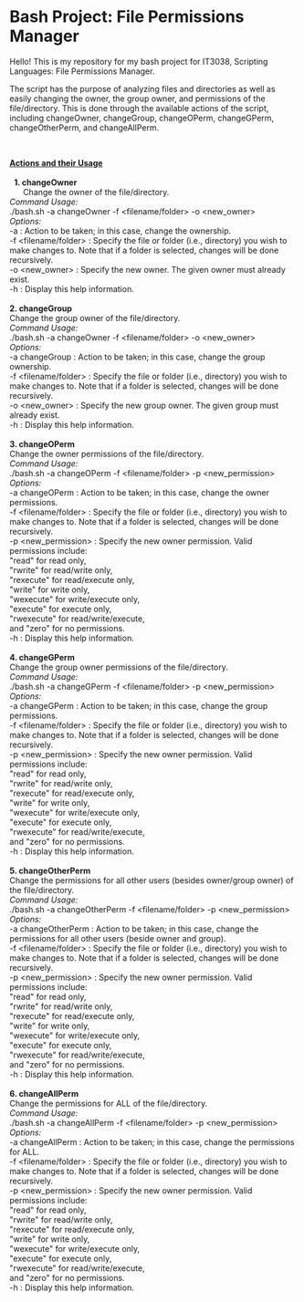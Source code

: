# Bash Project: File Permissions Manager

Hello! This is my repository for my bash project for IT3038, Scripting Languages: File Permissions Manager.

The script has the purpose of analyzing files and directories as well as easily changing the owner, the group owner, and permissions of the file/directory. This is done through the available actions of the script, including changeOwner, changeGroup, changeOPerm, changeGPerm, changeOtherPerm, and changeAllPerm.

<br>

<ins>**Actions and their Usage**</ins>\
<br>
&nbsp;&nbsp;**1. changeOwner**\
&nbsp;&nbsp;&nbsp;&nbsp;&nbsp;&nbsp;Change the owner of the file/directory.\
          *Command Usage:*\
              ./bash.sh -a changeOwner -f <filename/folder> -o <new_owner>\
          *Options:*\
              -a : Action to be taken; in this case, change the ownership.\
              -f <filename/folder> : Specify the file or folder (i.e., directory) you wish to make changes to. Note that if a folder is selected, changes will be done recursively.\
              -o <new_owner> : Specify the new owner. The given owner must already exist.\
              -h : Display this help information.\
<br>
    **2. changeGroup**\
          Change the group owner of the file/directory.\
          *Command Usage:*\
              ./bash.sh -a changeOwner -f <filename/folder> -o <new_owner>\
          *Options:*\
              -a changeGroup : Action to be taken; in this case, change the group ownership.\
              -f <filename/folder> : Specify the file or folder (i.e., directory) you wish to make changes to. Note that if a folder is selected, changes will be done recursively.\
              -o <new_owner> : Specify the new group owner. The given group must already exist.\
              -h : Display this help information.\
<br>
    **3. changeOPerm**\
          Change the owner permissions of the file/directory.\
          *Command Usage:*\
              ./bash.sh -a changeOPerm -f <filename/folder> -p <new_permission>\
          *Options:*\
              -a changeOPerm : Action to be taken; in this case, change the owner permissions.\
              -f <filename/folder> : Specify the file or folder (i.e., directory) you wish to make changes to. Note that if a folder is selected, changes will be done recursively.\
              -p <new_permission> : Specify the new owner permission. Valid permissions include:\
                    "read" for read only,\
                    "rwrite" for read/write only,\
                    "rexecute" for read/execute only,\
                    "write" for write only,\
                    "wexecute" for write/execute only,\
                    "execute" for execute only,\
                    "rwexecute" for read/write/execute,\
                    and "zero" for no permissions.\
              -h : Display this help information.\
<br>
    **4. changeGPerm**\
          Change the group owner permissions of the file/directory.\
          *Command Usage:*\
              ./bash.sh -a changeGPerm -f <filename/folder> -p <new_permission>\
          *Options:*\
              -a changeGPerm : Action to be taken; in this case, change the group permissions.\
              -f <filename/folder> : Specify the file or folder (i.e., directory) you wish to make changes to. Note that if a folder is selected, changes will be done recursively.\
              -p <new_permission> : Specify the new owner permission. Valid permissions include:\
                    "read" for read only,\
                    "rwrite" for read/write only,\
                    "rexecute" for read/execute only,\
                    "write" for write only,\
                    "wexecute" for write/execute only,\
                    "execute" for execute only,\
                    "rwexecute" for read/write/execute,\
                    and "zero" for no permissions.\
              -h : Display this help information.\
<br>
    **5. changeOtherPerm**\
          Change the permissions for all other users (besides owner/group owner) of the file/directory.\
          *Command Usage:*\
              ./bash.sh -a changeOtherPerm -f <filename/folder> -p <new_permission>\
          *Options:*\
              -a changeOtherPerm : Action to be taken; in this case, change the permissions for all other users (beside owner and group).\
              -f <filename/folder> : Specify the file or folder (i.e., directory) you wish to make changes to. Note that if a folder is selected, changes will be done recursively.\
              -p <new_permission> : Specify the new owner permission. Valid permissions include:\
                    "read" for read only,\
                    "rwrite" for read/write only,\
                    "rexecute" for read/execute only,\
                    "write" for write only,\
                    "wexecute" for write/execute only,\
                    "execute" for execute only,\
                    "rwexecute" for read/write/execute,\
                    and "zero" for no permissions.\
              -h : Display this help information.\
<br>
    **6. changeAllPerm**\
          Change the permissions for ALL of the file/directory.\
          *Command Usage:*\
              ./bash.sh -a changeAllPerm -f <filename/folder> -p <new_permission>\
          *Options:*\
              -a changeAllPerm : Action to be taken; in this case, change the permissions for ALL.\
              -f <filename/folder> : Specify the file or folder (i.e., directory) you wish to make changes to. Note that if a folder is selected, changes will be done recursively.\
              -p <new_permission> : Specify the new owner permission. Valid permissions include:\
                    "read" for read only,\
                    "rwrite" for read/write only,\
                    "rexecute" for read/execute only,\
                    "write" for write only,\
                    "wexecute" for write/execute only,\
                    "execute" for execute only,\
                    "rwexecute" for read/write/execute,\
                    and "zero" for no permissions.\
              -h : Display this help information.
